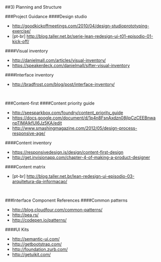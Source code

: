 ##3) Planning and Structure

###Project Guidance
####Design studio
- http://goodkickoffmeetings.com/2010/04/design-studioprototyping-exercise/
- [pt-br] http://blog.taller.net.br/serie-lean-redesign-ui-t01-episodio-01-kick-off/

####Visual inventory
- http://danielmall.com/articles/visual-inventory/
- https://speakerdeck.com/danielmall/sifter-visual-inventory

####Interface inventory
- http://bradfrost.com/blog/post/interface-inventory/

<br/>

###Content-first
####Content priority guide
- http://seesparkbox.com/foundry/content_priority_guide
- https://docs.google.com/document/d/1p4n8FsnAxdzn08jlpCzCEEBnwanpTIMAIkfUI6Jz5KA/edit
- http://www.smashingmagazine.com/2012/05/design-process-responsive-age/

####Content inventory
- https://responsivedesign.is/design/content-first-design
- http://get.invisionapp.com/chapter-4-of-making-a-product-designer

####Content matrix
- [pt-br] http://blog.taller.net.br/lean-redesign-ui-episodio-03-arquitetura-da-informacao/

<br/>

###Interface Component References
####Common patterns
- http://blog.cloudfour.com/common-patterns/
- http://pea.rs/
- http://codepen.io/patterns/

####UI Kits
- http://semantic-ui.com/
- http://getbootstrap.com/
- http://foundation.zurb.com/
- http://getuikit.com/
